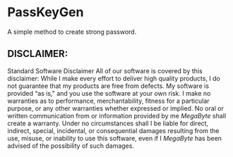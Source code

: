 # PassKeyGen
A simple method to create strong password.

## DISCLAIMER:

Standard Software Disclaimer
All of our software is covered by this disclaimer:
While I make every effort to deliver high quality products, I do not
guarantee that my products are free from defects. My software is provided “as is," and you use the
software at your own risk.
I make no warranties as to performance, merchantability, fitness for a particular purpose, or any
other warranties whether expressed or implied.
No oral or written communication from or information provided by me *MegaByte*
shall create a warranty.
Under no circumstances shall I be liable for direct, indirect, special,
incidental, or consequential damages resulting from the use, misuse, or inability to use this software,
even if I *MegaByte* has been advised of the possibility of such damages.

